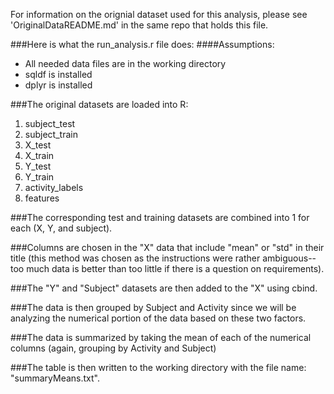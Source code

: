 For information on the orignial dataset used for this analysis, please see 'OriginalDataREADME.md' in the same repo that holds 
this file.

###Here is what the run_analysis.r file does: 
####Assumptions: 
* All needed data files are in the working directory
* sqldf is installed
* dplyr is installed

###The original datasets are loaded into R:
1. subject_test
2. subject_train
3. X_test
4. X_train
5. Y_test
6. Y_train
7. activity_labels
8. features

###The corresponding test and training datasets are combined into 1 for each (X, Y, and subject).

###Columns are chosen in the "X" data that include "mean" or "std" in their title (this method was chosen as the instructions were rather ambiguous--too much data is better than too little if there is a question on requirements).

###The "Y" and "Subject" datasets are then added to the "X" using cbind. 

###The data is then grouped by Subject and Activity since we will be analyzing the numerical portion of the data based on these two factors.

###The data is summarized by taking the mean of each of the numerical columns (again, grouping by Activity and Subject)

###The table is then written to the working directory with the file name: "summaryMeans.txt".

